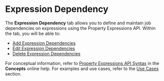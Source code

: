 # Expression Dependency

The **Expression Dependency** tab allows you to define and maintain job
dependencies on expressions using the Property Expressions API. Within
the tab, you will be able to:

- [Add Expression     Dependencies](Adding-Expression-Dependencies.md)
- [Edit Expression     Dependencies](Editing-Expression-Dependencies.md)
- [Delete Expression     Dependencies](Deleting-Expression-Dependencies.md)

For conceptual information, refer to [Property Expressions API Syntax](../../../reference/property-expressions-syntax.md)
 in the **Concepts** online help. For examples and use cases,
refer to the [Use Cases](../../../reference/property-expressions-syntax.md#Use)
 section.
